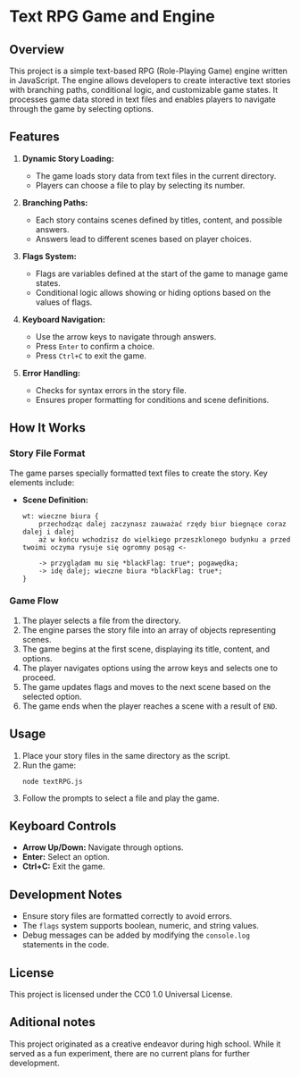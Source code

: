 # Text RPG Game and Engine

## Overview

This project is a simple text-based RPG (Role-Playing Game) engine written in JavaScript. The engine allows developers to create interactive text stories with branching paths, conditional logic, and customizable game states. It processes game data stored in text files and enables players to navigate through the game by selecting options.

## Features

1. **Dynamic Story Loading:**

   - The game loads story data from text files in the current directory.
   - Players can choose a file to play by selecting its number.

2. **Branching Paths:**

   - Each story contains scenes defined by titles, content, and possible answers.
   - Answers lead to different scenes based on player choices.

3. **Flags System:**

   - Flags are variables defined at the start of the game to manage game states.
   - Conditional logic allows showing or hiding options based on the values of flags.

4. **Keyboard Navigation:**

   - Use the arrow keys to navigate through answers.
   - Press `Enter` to confirm a choice.
   - Press `Ctrl+C` to exit the game.

5. **Error Handling:**

   - Checks for syntax errors in the story file.
   - Ensures proper formatting for conditions and scene definitions.

## How It Works

### Story File Format

The game parses specially formatted text files to create the story. Key elements include:

- **Scene Definition:**
  ```
  wt: wieczne biura {
      przechodząc dalej zaczynasz zauważać rzędy biur biegnące coraz dalej i dalej
      aż w końcu wchodzisz do wielkiego przeszklonego budynku a przed twoimi oczyma rysuje się ogromny posąg <-

      -> przyglądam mu się *blackFlag: true*; pogawędka;
      -> idę dalej; wieczne biura *blackFlag: true*;
  }
  ```

### Game Flow

1. The player selects a file from the directory.
2. The engine parses the story file into an array of objects representing scenes.
3. The game begins at the first scene, displaying its title, content, and options.
4. The player navigates options using the arrow keys and selects one to proceed.
5. The game updates flags and moves to the next scene based on the selected option.
6. The game ends when the player reaches a scene with a result of `END`.

## Usage

1. Place your story files in the same directory as the script.
2. Run the game:
   ```
   node textRPG.js
   ```
3. Follow the prompts to select a file and play the game.

## Keyboard Controls

- **Arrow Up/Down:** Navigate through options.
- **Enter:** Select an option.
- **Ctrl+C:** Exit the game.

## Development Notes

- Ensure story files are formatted correctly to avoid errors.
- The `flags` system supports boolean, numeric, and string values.
- Debug messages can be added by modifying the `console.log` statements in the code.

## License

This project is licensed under the CC0 1.0 Universal License.

## Aditional notes

This project originated as a creative endeavor during high school. While it served as a fun experiment, there are no current plans for further development.

